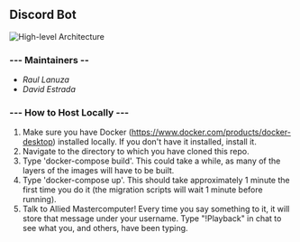## Discord Bot

![](https://i.imgur.com/Ia5Z2kc.png "High-level Architecture")
### --- Maintainers --
- *Raul Lanuza*
- *David Estrada*

### --- How to Host Locally ---
1. Make sure you have Docker (https://www.docker.com/products/docker-desktop) installed locally. If you don't have it installed, install it.
2. Navigate to the directory to which you have cloned this repo.
3. Type 'docker-compose build'. This could take a while, as many of the layers of the images will have to be built.
4. Type 'docker-compose up'. This should take approximately 1 minute the first time you do it (the migration scripts will wait 1 minute before running).
5. Talk to Allied Mastercomputer! Every time you say something to it, it will store that message under your username. Type "!Playback" in chat to see what you, and others, have been typing.